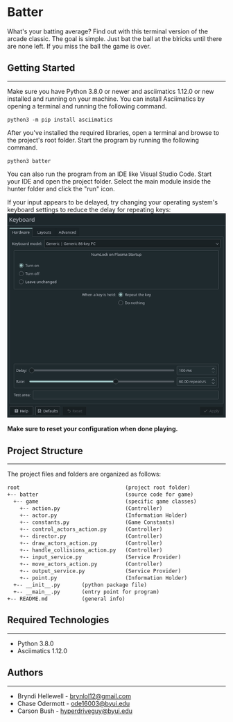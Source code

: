 # Batter
What's your batting average? Find out with this terminal version of the arcade 
classic. The goal is simple. Just bat the ball at the blricks until there are 
none left. If you miss the ball the game is over.

## Getting Started
---
Make sure you have Python 3.8.0 or newer and asciimatics 1.12.0 or new installed 
and running on your machine. You can install Asciimatics by opening a terminal 
and running the following command.
```
python3 -m pip install asciimatics
```
After you've installed the required libraries, open a terminal and browse to the 
project's root folder. Start the program by running the following command.
```
python3 batter 
```
You can also run the program from an IDE like Visual Studio Code. Start your IDE 
and open the project folder. Select the main module inside the hunter folder and 
click the "run" icon.

If your input appears to be delayed, try changing your operating system's keyboard settings to reduce the delay for repeating keys:
![Example in KDE](readme_content/input_delay_in_os.png)

**Make sure to reset your configuration when done playing.**

## Project Structure
---
The project files and folders are organized as follows:
```
root                                  (project root folder)
+-- batter                            (source code for game)
  +-- game                            (specific game classes)
    +-- action.py                     (Controller)
    +-- actor.py                      (Information Holder)
    +-- constants.py                  (Game Constants)
    +-- control_actors_action.py      (Controller)
    +-- director.py                   (Controller)
    +-- draw_actors_action.py         (Controller)
    +-- handle_collisions_action.py   (Controller)
    +-- input_service.py              (Service Provider)
    +-- move_actors_action.py         (Controller)
    +-- output_service.py             (Service Provider)
    +-- point.py                      (Information Holder)
  +-- __init__.py       (python package file)
  +-- __main__.py       (entry point for program)
+-- README.md           (general info)
```

## Required Technologies
---
* Python 3.8.0
* Asciimatics 1.12.0

## Authors
---
* Bryndi Hellewell - brynlol12@gmail.com
* Chase Odermott - ode16003@byui.edu
* Carson Bush - hyperdriveguy@byui.edu